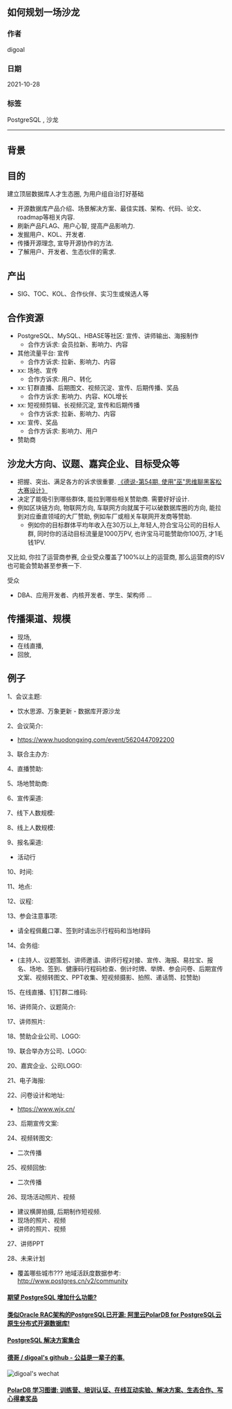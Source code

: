 ## 如何规划一场沙龙  
    
### 作者    
digoal    
    
### 日期    
2021-10-28    
    
### 标签    
PostgreSQL , 沙龙       
    
----    
    
## 背景    
  
## 目的  
建立顶层数据库人才生态圈, 为用户组自治打好基础    
- 开源数据库产品介绍、场景解决方案、最佳实践、架构、代码、论文、roadmap等相关内容.   
- 刷新产品FLAG、用户心智, 提高产品影响力.   
- 发掘用户、KOL、开发者.   
- 传播开源理念, 宣导开源协作的方法.   
- 了解用户、开发者、生态伙伴的需求.    
  
## 产出  
- SIG、TOC、KOL、合作伙伴、实习生或候选人等        
  
## 合作资源  
- PostgreSQL、MySQL、HBASE等社区: 宣传、讲师输出、海报制作  
    - 合作方诉求: 会员拉新、影响力、内容  
- 其他流量平台: 宣传  
    - 合作方诉求: 拉新、影响力、内容  
- xx: 场地、宣传  
    - 合作方诉求: 用户、转化  
- xx: 钉群直播、后期图文、视频沉淀、宣传、后期传播、奖品  
    - 合作方诉求: 影响力、内容、KOL增长  
- xx: 短视频剪辑、长视频沉淀, 宣传和后期传播  
    - 合作方诉求: 拉新、影响力、内容  
- xx: 宣传、奖品  
    - 合作方诉求: 影响力、用户  
- 赞助商   
  
## 沙龙大方向、议题、嘉宾企业、目标受众等    
- 把握、突出、满足各方的诉求很重要.  [《德说-第54期, 使用"巫"思维聊黑客松大赛设计》](../202110/20211028_02.md)    
- 决定了能吸引到哪些群体, 能拉到哪些相关赞助商. 需要好好设计.  
- 例如区块链方向, 物联网方向, 车联网方向就属于可以破数据库圈的方向, 能拉到对应垂直领域的大厂赞助, 例如车厂或相关车联网开发商等赞助.      
   - 例如你的目标群体平均年收入在30万以上,年轻人,符合宝马公司的目标人群, 同时你的活动目标流量是1000万PV, 也许宝马可能赞助你100万, 才1毛钱1PV.    
    
又比如, 你拉了运营商参赛, 企业受众覆盖了100%以上的运营商, 那么运营商的ISV也可能会赞助甚至参赛一下.     
  
  
受众  
- DBA、应用开发者、内核开发者、学生、架构师 ...   
  
## 传播渠道、规模  
- 现场,    
- 在线直播,   
- 回放,   
  
  
## 例子  
1、会议主题:   
- 饮水思源、万象更新 - 数据库开源沙龙  
  
2、会议简介:   
- https://www.huodongxing.com/event/5620447092200  
  
3、联合主办方:  
  
4、直播赞助:  
  
5、场地赞助商:  
  
6、宣传渠道:  
  
7、线下人数规模:  
  
8、线上人数规模:  
  
9、报名渠道:  
- 活动行  
  
10、时间:  
  
11、地点:  
  
12、议程:   
  
13、参会注意事项:   
- 请全程佩戴口罩、签到时请出示行程码和当地绿码  
  
14、会务组:   
- (主持人、议题策划、讲师邀请、讲师行程对接、宣传、海报、易拉宝、报名、场地、签到、健康码行程码检查、倒计时牌、举牌、参会问卷、后期宣传文案、视频转图文、PPT收集、短视频摄影、拍照、递话筒、拉赞助)    
  
15、在线直播、钉钉群二维码:  
  
16、讲师简介、议题简介:   
  
17、讲师照片:   
  
18、赞助企业公司、LOGO:   
  
19、联合举办方公司、LOGO:    
  
20、嘉宾企业、公司LOGO:  
  
21、电子海报:   
  
22、问卷设计和地址:  
- https://www.wjx.cn/  
  
23、后期宣传文案:  
  
24、视频转图文:  
- 二次传播  
  
25、视频回放:  
- 二次传播  
  
26、现场活动照片、视频  
- 建议横屏拍摄, 后期制作短视频.   
- 现场的照片、视频  
- 讲师的照片、视频  
  
27、讲师PPT  
  
  
28、未来计划  
- 覆盖哪些城市??? 地域活跃度数据参考: http://www.postgres.cn/v2/community    
  
  
#### [期望 PostgreSQL 增加什么功能?](https://github.com/digoal/blog/issues/76 "269ac3d1c492e938c0191101c7238216")
  
  
#### [类似Oracle RAC架构的PostgreSQL已开源: 阿里云PolarDB for PostgreSQL云原生分布式开源数据库!](https://github.com/ApsaraDB/PolarDB-for-PostgreSQL "57258f76c37864c6e6d23383d05714ea")
  
  
#### [PostgreSQL 解决方案集合](https://yq.aliyun.com/topic/118 "40cff096e9ed7122c512b35d8561d9c8")
  
  
#### [德哥 / digoal's github - 公益是一辈子的事.](https://github.com/digoal/blog/blob/master/README.md "22709685feb7cab07d30f30387f0a9ae")
  
  
![digoal's wechat](../pic/digoal_weixin.jpg "f7ad92eeba24523fd47a6e1a0e691b59")
  
  
#### [PolarDB 学习图谱: 训练营、培训认证、在线互动实验、解决方案、生态合作、写心得拿奖品](https://www.aliyun.com/database/openpolardb/activity "8642f60e04ed0c814bf9cb9677976bd4")
  
